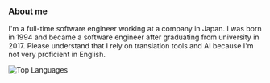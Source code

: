 ### About me
I'm a full-time software engineer working at a company in Japan. I was born in 1994 and became a software engineer after graduating from university in 2017. Please understand that I rely on translation tools and AI because I'm not very proficient in English.

![Top Languages](https://github-readme-stats.vercel.app/api/top-langs/?username=kwn1125&layout=compact&theme=shadow_blue)
